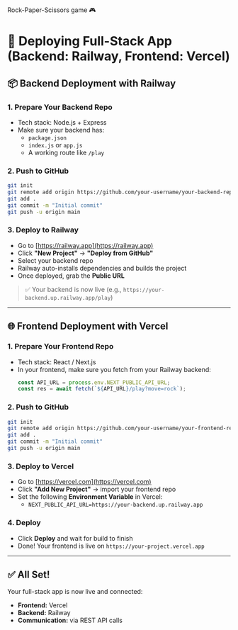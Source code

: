 Rock-Paper-Scissors game 🎮

# 🚀 Deploying Full-Stack App (Backend: Railway, Frontend: Vercel)

## 📦 Backend Deployment with Railway

### 1. **Prepare Your Backend Repo**
- Tech stack: Node.js + Express  
- Make sure your backend has:
  - `package.json`
  - `index.js` or `app.js`
  - A working route like `/play`

### 2. **Push to GitHub**
```bash
git init
git remote add origin https://github.com/your-username/your-backend-repo.git
git add .
git commit -m "Initial commit"
git push -u origin main
```

### 3. **Deploy to Railway**
- Go to [https://railway.app](https://railway.app)
- Click **"New Project"** → **"Deploy from GitHub"**
- Select your backend repo
- Railway auto-installs dependencies and builds the project
- Once deployed, grab the **Public URL**

> ✅ Your backend is now live (e.g., `https://your-backend.up.railway.app/play`)

---

## 🌐 Frontend Deployment with Vercel

### 1. **Prepare Your Frontend Repo**
- Tech stack: React / Next.js  
- In your frontend, make sure you fetch from your Railway backend:
  ```ts
  const API_URL = process.env.NEXT_PUBLIC_API_URL;
  const res = await fetch(`${API_URL}/play?move=rock`);
  ```

### 2. **Push to GitHub**
```bash
git init
git remote add origin https://github.com/your-username/your-frontend-repo.git
git add .
git commit -m "Initial commit"
git push -u origin main
```

### 3. **Deploy to Vercel**
- Go to [https://vercel.com](https://vercel.com)
- Click **"Add New Project"** → import your frontend repo
- Set the following **Environment Variable** in Vercel:
  - `NEXT_PUBLIC_API_URL=https://your-backend.up.railway.app`

### 4. **Deploy**
- Click **Deploy** and wait for build to finish
- Done! Your frontend is live on `https://your-project.vercel.app`

---

## ✅ All Set!
Your full-stack app is now live and connected:
- **Frontend:** Vercel  
- **Backend:** Railway  
- **Communication:** via REST API calls
